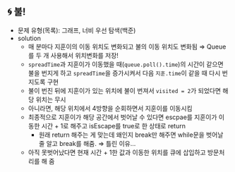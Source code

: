 ## 🌀 불!

- 문제 유형(목록): 그래프, 너비 우선 탐색(백준)
- solution
  - 매 분마다 지훈이의 이동 위치도 변화되고 불의 이동 위치도 변화됨 ⇒ Queue를 두 개 사용해서 위치변화를 저장!
  - `spreadTime`과 지훈이가 이동했을 때(`queue.poll().time`)의 시간이 같으면 불을 번지게 하고 `spreadTime`을 증가시켜서 다음 `지훈.time`이 같을 때 다시 번지도록 구현
  - 불이 번진 뒤에 지훈이가 있는 위치에 불이 번져서 `visited = 2`가 되었다면 해당 위치는 무시
  - 아니라면, 해당 위치에서 4방향을 순회하면서 지훈이를 이동시킴
  - 최종적으로 지훈이가 해당 공간에서 벗어날 수 있다면 escpae를 지훈이가 이동한 시간 + 1로 해주고 isEscape를 true로 한 상태로 return
    - 원래 return 해주는 게 맞는데 왜인지 break만 해주면 while문을 벗어날 줄 알고 break를 해줌. ⇒ 틀린 이유...
  - 아직 못벗어났다면 현재 시간 + 1한 값과 이동한 위치를 큐에 삽입하고 방문처리를 해 줌
